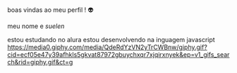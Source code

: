 boas vindas ao meu perfil ! 👽

meu nome e *suelen*

estou estudando no alura 
estou desenvolvendo na inguagem javascript
https://media0.giphy.com/media/QdeRdYzVN2yTrCWBnw/giphy.gif?cid=ecf05e47y39afhkls5gkvat87972gbuychxqr7xjqirxnyek&ep=v1_gifs_search&rid=giphy.gif&ct=g
